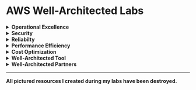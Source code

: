 # AWS Well-Architected Labs

<details>
<summary><b>Operational Excellence</b></summary><p>

# Lab 1: Inventory and Patch Management

Goals:

- Automated deployment of infrastructure
- Dynamic management of resources
- Automated patch management

1. Create Administrator IAM User and Group

![](/images/admin-user.png)

2. Use CloudFormation to Deploy the Infrastructure

![](/images/stack1.png)

---

## Inventory Management Using Operations as Code

### Setting up Systems Manager

1. Create an Instance Profile for Systems Manager managed instances.

![](/images/ssm-role.png)

2. Apply this role to the instances you wish to manage with Systems Manager

![](/images/modify-role1.png)

3. In the Systems Manager console navigate to Fleet Manager and you will see your instances populate into the list as managed instances.

![](/images/fleet.png)

### Create a Second CloudFormation Stack

1. Create a second CloudFormation stack: OELabStack2. Specify the InstanceProfile using the ManagedInstancesRole and define the Workload Name as Prod

![](/images/stack2.png)

### Systems Manager: Inventory

1. Use Systems Manager Inventory to Track Your Instances

![](/images/inventory.png)

### Systems Manager: State Manager

1. Review Association Status

![](/images/state-manager.png)

---

# Patch Management

### Systems Manager: Patch Manager

1. Create a Patch Baseline

![](/images/patch-baseline.png)

---

# Lab 2: Dependency Monitoring

![](/images/versioning-1.png)

</p></details>

<details>
<summary><b>Security</b></summary><p>

## Using Amazon Cognito for serverless consumer apps

In this workshop, I demonstrated end-to-end authentication and authorization using Amazon Cognito, Amazon API Gateway, AWS Lambda, and IAM.

A single page React JS web app called Wild Rydes hosts the HTML, CSS, and JavaScript to render the front-end which then connects to a public serverless backend API built using Amazon API Gateway and AWS Lambda. Amazon Cognito provides user identity management and authentication functions to secure the backend API. DynamoDB provides a persistence layer where data is stored and retrieved via the API's Lambda function.

---

### Module 1: User flows

In this module, I create an Amazon Cognito User Pool and Identity Pool for the Wild Rydes application. The Cognito User Pool will store user profile information and provide sign-up and sign-in capabilities, with the Cognito Identity Pool providing the ability to assume an Identity and Access Management (IAM) role from within the application.

---

1. Create an Amazon Cognito User Pool

![](/images/user-pool.png)

---

2. Create a Cognito Identity Pool

![](/images/identity-pool.png)

---

3. Integrate the application with Amazon Cognito

Configure the application to integrate to Amazon Cognito so it can store user profiles and enable sign-up and sign-in.

![](/images/amp-1.png)

---

![](/images/amp-2.png)

If the page then loads a map, sign-in was successful and you have successfully integrated Cognito for app authentication.

![](/images/auth-1.png)

---

Scroll down beyond the map to copy your user's identity token and decode it by pasting it into the 'encoded' input box at JWT.io . You will see all of your user's attributes are encoded within the token, along with other standard attributes such as the time the token was issued, the time the token expires, the user's unique ID, and more.

![](/images/jwt.png)

---

### Lambda Triggers

_Pre sign-up validation_
Use Lambda triggers to validate the email domain of the user to ensure it's a user from an approved domain prior to allowing them to sign-up.

![](/images/l-1.png)

---

Now that your Lambda function is configured, you can configure the trigger within your Cognito User Pool.

![](/images/l-2.png)

---

_Customize welcome message_
Now leverage the Custom Message trigger to customize the welcome message.

![](/images/l-3.png)

Now that your Lambda function is configured, you can configure the trigger within your Cognito User Pool.

![](/images/l-4.png)

---

### Module 2: Backend authorization with Amazon API Gateway

In this module, I added a serverless backend to your Wild Rydes application leveraging Amazon API Gateway and AWS Lambda . I then enable authentication and authorization on the API to secure the backend to only accept valid, authorized requests.

1. Launch the Serverless API backend. Create a new WildRydes Serverless Backend stack by launching a CloudFormation stack based on the serverless-backend.yaml file in the templates folder. This WildRydes backend CloudFormation template will provision your API Gateway deployment with Lambda functions for compute, a DynamoDB database for persistence, and an S3 bucket for photo uploads which will be used in module 3.

![](/images/stack3.png)

---

2. Integrate your API. Now that you have created our Serverless API, you need to update your Wild Rydes web application to integrate with it. You will leverage the AWS Amplify client library to make API calls and inject security seamlessly to support your authentication and authorization scenarios.

![](/images/amp3.png)

---

3. Enable API Gateway authorization with Cognito. Amazon API Gateway can use the JSON Web tokens (JWT) returned by Cognito User Pools to authenticate API calls. In this step, you'll configure an authorizer for your API to use the user pool you created in module 1.

In the Amazon API Gateway console, create a new Cognito user pool authorizer for your API. Configure it to use the user pool that you created in the previous module.

![](/images/authorizer.png)

---

4. Deploy the API

![](/images/deploy1.png)

---

### Module 3: Temporary AWS credentials

Retrieving and using temporary AWS credentials

In this module, you will expand your Wild Rydes application by enabling a profile management and profile photo management capabilities. Amazon Cognito will be used to store your user's profile information and custom attributes whereas Amazon S3 will store your user's profile pictures, with a link to the photo only being stored in the user's profile directly.

1. Setup S3 bucket for use with AWS Amplify

![](/images/s3-1.png)

</p></details>

<details>
<summary><b>Reliabilty</b></summary><p>

</p></details>

<details>
<summary><b>Performance Efficiency</b></summary><p>

</p></details>

<details>
<summary><b>Cost Optimization</b></summary><p>

</p></details>

<details>
<summary><b>Well-Architected Tool</b></summary><p>

</p></details>

<details>
<summary><b>Well-Architected Partners</b></summary><p>

</p></details>

---

**All pictured resources I created during my labs have been destroyed.**

